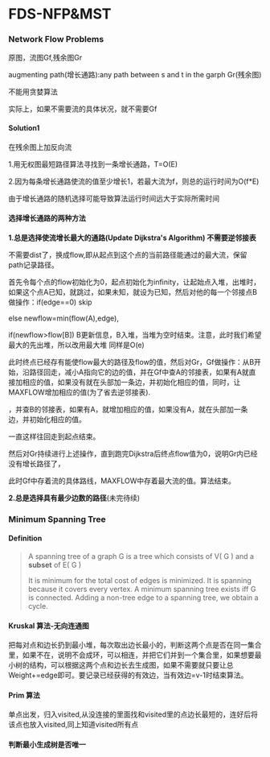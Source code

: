 # FDS-NFP&MST

### Network Flow Problems

原图，流图Gf,残余图Gr

augmenting path(增长通路):any path between s and t in the garph Gr(残余图)

不能用贪婪算法

实际上，如果不需要流的具体状况，就不需要Gf

#### Solution1

在残余图上加反向流

1.用无权图最短路径算法寻找到一条增长通路，T=O(E)

2.因为每条增长通路使流的值至少增长1，若最大流为f，则总的运行时间为O(f*E)

由于增长通路的随机选择可能导致算法运行时间远大于实际所需时间

#### 选择增长通路的两种方法

**1.总是选择使流增长最大的通路(Update Dijkstra's Algorithm) 不需要逆邻接表**

不需要dist了，换成flow,即从起点到这个点的当前路径能通过的最大流，保留path记录路径。

首先令每个点的flow初始化为0，起点初始化为infinity，让起始点入堆，出堆时，如果这个点A已知，就跳过，如果未知，就设为已知，然后对他的每一个邻接点B做操作：if(edge==0) skip

else newflow=min(flow(A),edge),

if(newflow>flow[B]) B更新信息，B入堆，当堆为空时结束。注意，此时我们希望最大的先出堆，所以改用最大堆  同样是O(e)

此时终点已经存有能使flow最大的路径及flow的值，然后对Gr，Gf做操作：从B开始，沿路径回走，减小A指向它的边的值，并在Gf中查A的邻接表，如果有A就直接加相应的值，如果没有就在头部加一条边，并初始化相应的值，同时，让MAXFLOW增加相应的值(为了省去逆邻接表).

，并查B的邻接表，如果有A，就增加相应的值，如果没有A，就在头部加一条边，并初始化相应的值。

一直这样往回走到起点结束。

然后对Gr持续进行上述操作，直到跑完Dijkstra后终点flow值为0，说明Gr内已经没有增长路径了，

此时Gf中存着流的具体路线，MAXFLOW中存着最大流的值。算法结束。



**2.总是选择具有最少边数的路径**(未完待续)



### Minimum Spanning Tree

#### Definition

> A spanning tree of a graph G is a tree which consists of V( G ) and a **subset** of E( G )
>
> It is minimum for the total cost of edges is minimized.
> It is spanning because it covers every vertex.
> A minimum spanning tree exists iff G is connected.
> Adding a non-tree edge to a spanning tree, we obtain a cycle.

#### Kruskal 算法-无向连通图

把每对点和边长扔到最小堆，每次取出边长最小的，判断这两个点是否在同一集合里，如果不在，说明不会成环，可以相连，并把它们并到一个集合里，如果想要最小树的结构，可以根据这两个点和边长去生成图，如果不需要就只要让总Weight+=edge即可。要记录已经获得的有效边，当有效边=v-1时结束算法。



#### Prim 算法

单点出发，归入visited,从没连接的里面找和visited里的点边长最短的，连好后将该点也放入visited,同上知道visited所有点

#### 判断最小生成树是否唯一
